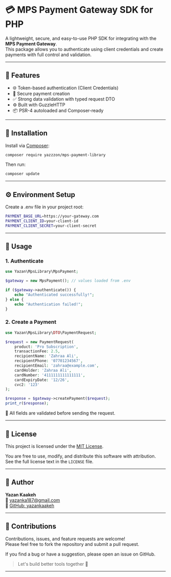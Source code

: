 # 💳 MPS Payment Gateway SDK for PHP

A lightweight, secure, and easy-to-use PHP SDK for integrating with the **MPS Payment Gateway**.  
This package allows you to authenticate using client credentials and create payments with full control and validation.

---

## 🚀 Features

- 🌐 Token-based authentication (Client Credentials)
- 🧾 Secure payment creation
- ✅ Strong data validation with typed request DTO
- ⚙️ Built with GuzzleHTTP
- 📦 PSR-4 autoloaded and Composer-ready

---

## 🧱 Installation

Install via [Composer](https://getcomposer.org):

```bash
composer require yazzzon/mps-payment-library
```

Then run:

```bash
composer update
```

---

## ⚙️ Environment Setup

Create a .env file in your project root:

```bash
PAYMENT_BASE_URL=https://your-gateway.com
PAYMENT_CLIENT_ID=your-client-id
PAYMENT_CLIENT_SECRET=your-client-secret
```

---

## 🧠 Usage

### 1. Authenticate

```php
use Yazan\MpsLibrary\MpsPayment;

$gateway = new MpsPayment(); // values loaded from .env

if ($gateway->authenticate()) {
    echo "Authenticated successfully!";
} else {
    echo "Authentication failed!";
}
```
### 2. Create a Payment

```php
use Yazan\MpsLibrary\DTO\PaymentRequest;

$request = new PaymentRequest(
    product: 'Pro Subscription',
    transactionFee: 2.5,
    recipientName: 'Zahraa Ali',
    recipientPhone: '07701234567',
    recipientEmail: 'zahraa@example.com',
    cardHolder: 'Zahraa Ali',
    cardNumber: '4111111111111111',
    cardExpiryDate: '12/26',
    cvc2: '123'
);

$response = $gateway->createPayment($request);
print_r($response);
```

🔐 All fields are validated before sending the request.

---

## 📜 License

This project is licensed under the [MIT License](LICENSE).

You are free to use, modify, and distribute this software with attribution.  
See the full license text in the `LICENSE` file.

---

## 👤 Author

**Yazan Kaakeh**  
📧 [yazanka187@gmail.com](mailto:yazanka187@gmail.com)  
🔗 [GitHub: yazankaakeh](https://github.com/yazankaakeh)

---

## 🤝 Contributions

Contributions, issues, and feature requests are welcome!  
Please feel free to fork the repository and submit a pull request.

If you find a bug or have a suggestion, please open an issue on GitHub.

> Let's build better tools together 🚀

---
